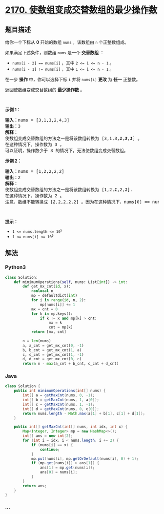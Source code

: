 # [2170. 使数组变成交替数组的最少操作数](https://leetcode-cn.com/problems/minimum-operations-to-make-the-array-alternating)

## 题目描述

<!-- 这里写题目描述 -->

<p>给你一个下标从 <strong>0</strong> 开始的数组 <code>nums</code> ，该数组由 <code>n</code> 个正整数组成。</p>

<p>如果满足下述条件，则数组 <code>nums</code> 是一个 <strong>交替数组</strong> ：</p>

<ul>
	<li><code>nums[i - 2] == nums[i]</code> ，其中 <code>2 &lt;= i &lt;= n - 1</code> 。</li>
	<li><code>nums[i - 1] != nums[i]</code> ，其中 <code>1 &lt;= i &lt;= n - 1</code> 。</li>
</ul>

<p>在一步 <strong>操作</strong> 中，你可以选择下标 <code>i</code> 并将 <code>nums[i]</code> <strong>更改</strong> 为 <strong>任一</strong> 正整数。</p>

<p>返回使数组变成交替数组的 <strong>最少操作数</strong> 。</p>

<p>&nbsp;</p>

<p><strong>示例 1：</strong></p>

<pre>
<strong>输入：</strong>nums = [3,1,3,2,4,3]
<strong>输出：</strong>3
<strong>解释：</strong>
使数组变成交替数组的方法之一是将该数组转换为 [3,1,3,<em><strong>1</strong></em>,<em><strong>3</strong></em>,<em><strong>1</strong></em>] 。
在这种情况下，操作数为 3 。
可以证明，操作数少于 3 的情况下，无法使数组变成交替数组。</pre>

<p><strong>示例 2：</strong></p>

<pre>
<strong>输入：</strong>nums = [1,2,2,2,2]
<strong>输出：</strong>2
<strong>解释：</strong>
使数组变成交替数组的方法之一是将该数组转换为 [1,2,<em><strong>1</strong></em>,2,<em><strong>1</strong></em>].
在这种情况下，操作数为 2 。
注意，数组不能转换成 [<em><strong>2</strong></em>,2,2,2,2] 。因为在这种情况下，nums[0] == nums[1]，不满足交替数组的条件。
</pre>

<p>&nbsp;</p>

<p><strong>提示：</strong></p>

<ul>
	<li><code>1 &lt;= nums.length &lt;= 10<sup>5</sup></code></li>
	<li><code>1 &lt;= nums[i] &lt;= 10<sup>5</sup></code></li>
</ul>


## 解法

<!-- 这里可写通用的实现逻辑 -->

<!-- tabs:start -->

### **Python3**

<!-- 这里可写当前语言的特殊实现逻辑 -->

```python
class Solution:
    def minimumOperations(self, nums: List[int]) -> int:
        def get_mx_cnt(id, x):
            nonlocal n
            mp = defaultdict(int)
            for i in range(id, n, 2):
                mp[nums[i]] += 1
            mx = cnt = 0
            for k in mp.keys():
                if k != x and mp[k] > cnt:
                    mx = k
                    cnt = mp[k]
            return [mx, cnt]
        
        n = len(nums)
        a, a_cnt = get_mx_cnt(0, -1)
        b, b_cnt = get_mx_cnt(1, a)
        c, c_cnt = get_mx_cnt(1, -1)
        d, d_cnt = get_mx_cnt(0, c)
        return n - max(a_cnt + b_cnt, c_cnt + d_cnt)
```

### **Java**

<!-- 这里可写当前语言的特殊实现逻辑 -->

```java
class Solution {
    public int minimumOperations(int[] nums) {
        int[] a = getMaxCnt(nums, 0, -1);
        int[] b = getMaxCnt(nums, 1, a[0]);
        int[] c = getMaxCnt(nums, 1, -1);
        int[] d = getMaxCnt(nums, 0, c[0]);
        return nums.length - Math.max(a[1] + b[1], c[1] + d[1]);
    }

    public int[] getMaxCnt(int[] nums, int idx, int x) {
        Map<Integer, Integer> mp = new HashMap<>();
        int[] ans = new int[2];
        for (int i = idx; i < nums.length; i += 2) {
            if (nums[i] == x) {
                continue;
            }
            mp.put(nums[i], mp.getOrDefault(nums[i], 0) + 1);
            if (mp.get(nums[i]) > ans[1]) {
                ans[1] = mp.get(nums[i]);
                ans[0] = nums[i];
            }
        }
        return ans;
    }
}
```

### **...**

```

```

<!-- tabs:end -->
